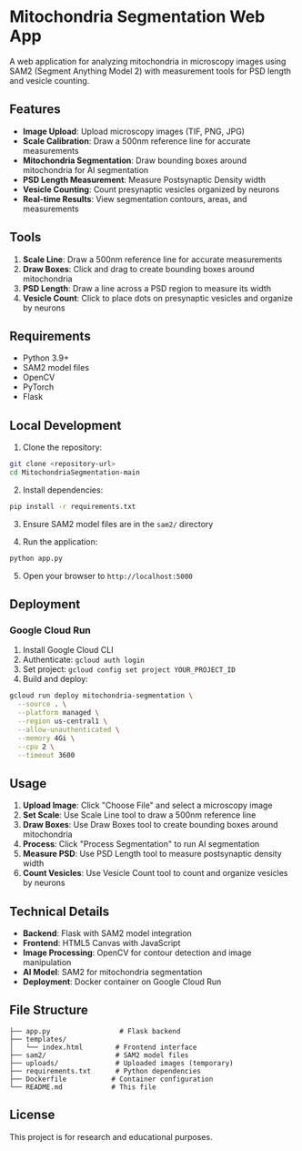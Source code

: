 # Mitochondria Segmentation Web App

A web application for analyzing mitochondria in microscopy images using SAM2 (Segment Anything Model 2) with measurement tools for PSD length and vesicle counting.

## Features

- **Image Upload**: Upload microscopy images (TIF, PNG, JPG)
- **Scale Calibration**: Draw a 500nm reference line for accurate measurements
- **Mitochondria Segmentation**: Draw bounding boxes around mitochondria for AI segmentation
- **PSD Length Measurement**: Measure Postsynaptic Density width
- **Vesicle Counting**: Count presynaptic vesicles organized by neurons
- **Real-time Results**: View segmentation contours, areas, and measurements

## Tools

1. **Scale Line**: Draw a 500nm reference line for accurate measurements
2. **Draw Boxes**: Click and drag to create bounding boxes around mitochondria
3. **PSD Length**: Draw a line across a PSD region to measure its width
4. **Vesicle Count**: Click to place dots on presynaptic vesicles and organize by neurons

## Requirements

- Python 3.9+
- SAM2 model files
- OpenCV
- PyTorch
- Flask

## Local Development

1. Clone the repository:
```bash
git clone <repository-url>
cd MitochondriaSegmentation-main
```

2. Install dependencies:
```bash
pip install -r requirements.txt
```

3. Ensure SAM2 model files are in the `sam2/` directory

4. Run the application:
```bash
python app.py
```

5. Open your browser to `http://localhost:5000`

## Deployment

### Google Cloud Run

1. Install Google Cloud CLI
2. Authenticate: `gcloud auth login`
3. Set project: `gcloud config set project YOUR_PROJECT_ID`
4. Build and deploy:
```bash
gcloud run deploy mitochondria-segmentation \
  --source . \
  --platform managed \
  --region us-central1 \
  --allow-unauthenticated \
  --memory 4Gi \
  --cpu 2 \
  --timeout 3600
```

## Usage

1. **Upload Image**: Click "Choose File" and select a microscopy image
2. **Set Scale**: Use Scale Line tool to draw a 500nm reference line
3. **Draw Boxes**: Use Draw Boxes tool to create bounding boxes around mitochondria
4. **Process**: Click "Process Segmentation" to run AI segmentation
5. **Measure PSD**: Use PSD Length tool to measure postsynaptic density width
6. **Count Vesicles**: Use Vesicle Count tool to count and organize vesicles by neurons

## Technical Details

- **Backend**: Flask with SAM2 model integration
- **Frontend**: HTML5 Canvas with JavaScript
- **Image Processing**: OpenCV for contour detection and image manipulation
- **AI Model**: SAM2 for mitochondria segmentation
- **Deployment**: Docker container on Google Cloud Run

## File Structure

```
├── app.py                 # Flask backend
├── templates/
│   └── index.html        # Frontend interface
├── sam2/                 # SAM2 model files
├── uploads/              # Uploaded images (temporary)
├── requirements.txt      # Python dependencies
├── Dockerfile           # Container configuration
└── README.md            # This file
```

## License

This project is for research and educational purposes.